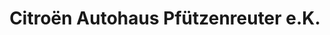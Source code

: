 ---
title: "Citroën Autohaus Pfützenreuter e.K."
url: /gremersdorf/citroen-autohaus-pfuetzenreuter-e-k/
shop: Autohaus
---